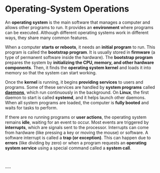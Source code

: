 # Operating-System Operations

An **operating system** is the main software that manages a computer and allows other programs to run. It provides an **environment** where programs can be executed. Although different operating systems work in different ways, they share many common features.

When a computer **starts or reboots**, it needs an **initial program** to run. This program is called the **bootstrap program**. It is usually stored in **firmware** (a type of permanent software inside the hardware). The **bootstrap program** prepares the system by **initializing the CPU, memory, and other hardware components**. Then, it finds the **operating system kernel** and loads it into memory so that the system can start working.

Once the **kernel** is running, it begins **providing services** to users and programs. Some of these services are handled by **system programs** called [**daemons**](./daemons.md), which run continuously in the background. On **Linux**, the first daemon to start is called **systemd**, and it helps launch other daemons. When all system programs are loaded, the computer is **fully booted** and waits for tasks to perform.

If there are no running programs or **user actions**, the operating system remains **idle**, waiting for an event to occur. Most events are triggered by **interrupts**, which are signals sent to the processor. Interrupts can come from hardware (like pressing a key or moving the mouse) or software. A software interrupt is called a **trap (or exception)**. This can happen due to **errors** (like dividing by zero) or when a program requests an **operating system service** using a special command called a **system call**.

<br>
<br>
---

# 
